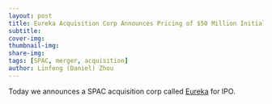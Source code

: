 ```yaml
---
layout: post
title: Eureka Acquisition Corp Announces Pricing of $50 Million Initial Public Offering
subtitle:
cover-img: 
thumbnail-img: 
share-img: 
tags: [SPAC, merger, acquisition]
author: Linfeng (Daniel) Zhou
---
```


Today we announces a SPAC acquisition corp called [Eureka](https://finance.yahoo.com/news/eureka-acquisition-corp-announces-pricing-130000932.html) for IPO. 